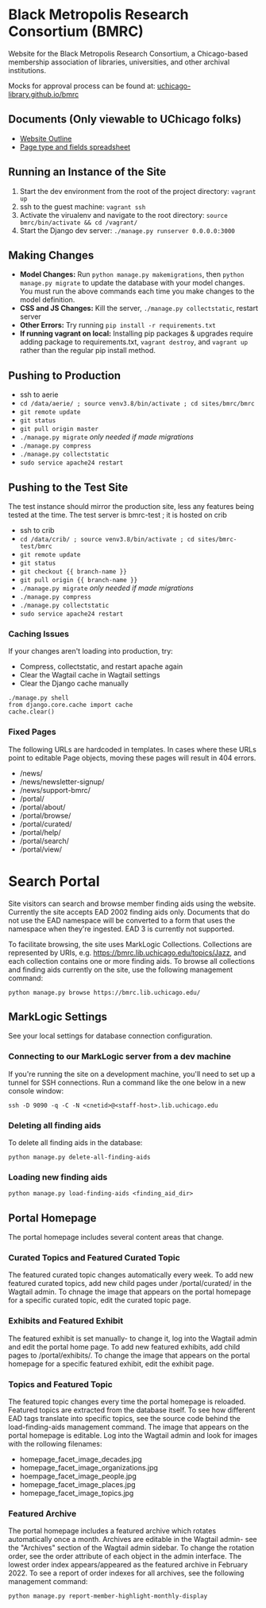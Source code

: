 # Black Metropolis Research Consortium (BMRC)
Website for the Black Metropolis Research Consortium, a Chicago-based membership association of libraries, universities, and other archival institutions.

Mocks for approval process can be found at: [uchicago-library.github.io/bmrc](https://uchicago-library.github.io/bmrc/)

## Documents (Only viewable to UChicago folks)
- [Website Outline](https://docs.google.com/document/d/1_VEq3KSWbJupeK4teEwiOB22VByQfsOGfSR58NHVGEA/edit?usp=sharing)
- [Page type and fields spreadsheet](https://docs.google.com/spreadsheets/d/1XU3JF7Jg0Jmz4B1g-nnjS_5EVP10BqgrcqcazXWHzLM/edit?usp=sharing)

## Running an Instance of the Site
1. Start the dev environment from the root of the project directory: `vagrant up`
5. ssh to the guest machine: `vagrant ssh`
6. Activate the virualenv and navigate to the root directory: `source bmrc/bin/activate && cd /vagrant/`
7. Start the Django dev server: `./manage.py runserver 0.0.0.0:3000`

## Making Changes
- **Model Changes:** Run `python manage.py makemigrations`, then `python manage.py migrate` to update the database with your model changes. You must run the above commands each time you make changes to the model definition.
- **CSS and JS Changes:** Kill the server, `./manage.py collectstatic`, restart server
- **Other Errors:** Try running `pip install -r requirements.txt`
- **If running vagrant on local:** Installing pip packages & upgrades require adding package to requirements.txt, `vagrant destroy`, and `vagrant up` rather than the regular pip install method.

## Pushing to Production
- ssh to aerie
- `cd /data/aerie/ ; source venv3.8/bin/activate ; cd sites/bmrc/bmrc`
- `git remote update`
- `git status`
- `git pull origin master`
- `./manage.py migrate` _only needed if made migrations_
- `./manage.py compress`
- `./manage.py collectstatic`
- `sudo service apache24 restart`

## Pushing to the Test Site
The test instance should mirror the production site, less any features being tested at the time. The test server is bmrc-test ; it is hosted on crib
- ssh to crib
- `cd /data/crib/ ; source venv3.8/bin/activate ; cd sites/bmrc-test/bmrc`
- `git remote update`
- `git status`
- `git checkout {{ branch-name }}`
- `git pull origin {{ branch-name }}`
- `./manage.py migrate` _only needed if made migrations_
- `./manage.py compress`
- `./manage.py collectstatic`
- `sudo service apache24 restart`

### Caching Issues
If your changes aren't loading into production, try:
- Compress, collectstatic, and restart apache again
- Clear the Wagtail cache in Wagtail settings
- Clear the Django cache manually
```
./manage.py shell
from django.core.cache import cache
cache.clear()
```

### Fixed Pages

The following URLs are hardcoded in templates. In cases where these URLs point
to editable Page objects, moving these pages will result in 404 errors. 

- /news/
- /news/newsletter-signup/
- /news/support-bmrc/
- /portal/
- /portal/about/
- /portal/browse/
- /portal/curated/
- /portal/help/
- /portal/search/
- /portal/view/

# Search Portal

Site visitors can search and browse member finding aids using the website.
Currently the site accepts EAD 2002 finding aids only. Documents that do not
use the EAD namespace will be converted to a form that uses the namespace
when they're ingested. EAD 3 is currently not supported. 

To facilitate browsing, the site uses MarkLogic Collections. Collections are
represented by URIs, e.g. https://bmrc.lib.uchicago.edu/topics/Jazz, and each
collection contains one or more finding aids. To browse all collections and 
finding aids currently on the site, use the following management command:

```console
python manage.py browse https://bmrc.lib.uchicago.edu/
```

## MarkLogic Settings

See your local settings for database connection configuration.

### Connecting to our MarkLogic server from a dev machine

If you're running the site on a development machine, you'll need to set up a 
tunnel for SSH connections. Run a command like the one below in a new console
window:

```console
ssh -D 9090 -q -C -N <cnetid>@<staff-host>.lib.uchicago.edu
```

### Deleting all finding aids

To delete all finding aids in the database:

```console
python manage.py delete-all-finding-aids
```

### Loading new finding aids

```console
python manage.py load-finding-aids <finding_aid_dir>
```

## Portal Homepage

The portal homepage includes several content areas that change. 

### Curated Topics and Featured Curated Topic

The featured curated topic changes automatically every week. To add new featured curated topics, add new child pages under /portal/curated/ in the Wagtail admin. To chnage the image that appears on the portal homepage for a specific curated
topic, edit the curated topic page.  

### Exhibits and Featured Exhibit

The featured exhibit is set manually- to change it, log into the Wagtail admin and edit the portal home page. To add new featured exhibits, add child pages to /portal/exhibits/. To change the image that appears on the portal homepage for a specific featured
exhibit, edit the exhibit page.

### Topics and Featured Topic

The featured topic changes every time the portal homepage is reloaded. Featured topics are extracted from the database itself. To see how different EAD tags translate into specific topics, see the source code behind the load-finding-aids management command. The image that appears on the portal homepage is editable. Log into the Wagtail admin and look for images with the rollowing filenames:

- homepage_facet_image_decades.jpg
- homepage_facet_image_organizations.jpg
- hoempage_facet_image_people.jpg
- homepage_facet_image_places.jpg
- homepage_facet_image_topics.jpg

### Featured Archive
The portal homepage includes a featured archive which rotates automatically
once a month. Archives are editable in the Wagtail admin- see the "Archives"
section of the Wagtail admin sidebar. To change the rotation order, see the
order attribute of each object in the admin interface. The lowest order index
appears/appeared as the featured archive in February 2022. To see a report
of order indexes for all archives, see the following management command:

```console
python manage.py report-member-highlight-monthly-display
```


